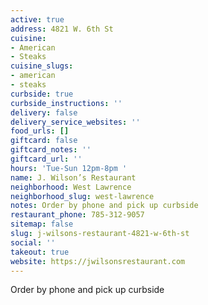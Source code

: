 ```yaml
---
active: true
address: 4821 W. 6th St
cuisine:
- American
- Steaks
cuisine_slugs:
- american
- steaks
curbside: true
curbside_instructions: ''
delivery: false
delivery_service_websites: ''
food_urls: []
giftcard: false
giftcard_notes: ''
giftcard_url: ''
hours: 'Tue-Sun 12pm-8pm '
name: J. Wilson’s Restaurant
neighborhood: West Lawrence
neighborhood_slug: west-lawrence
notes: Order by phone and pick up curbside
restaurant_phone: 785-312-9057
sitemap: false
slug: j-wilsons-restaurant-4821-w-6th-st
social: ''
takeout: true
website: https://jwilsonsrestaurant.com
---
```


Order by phone and pick up curbside